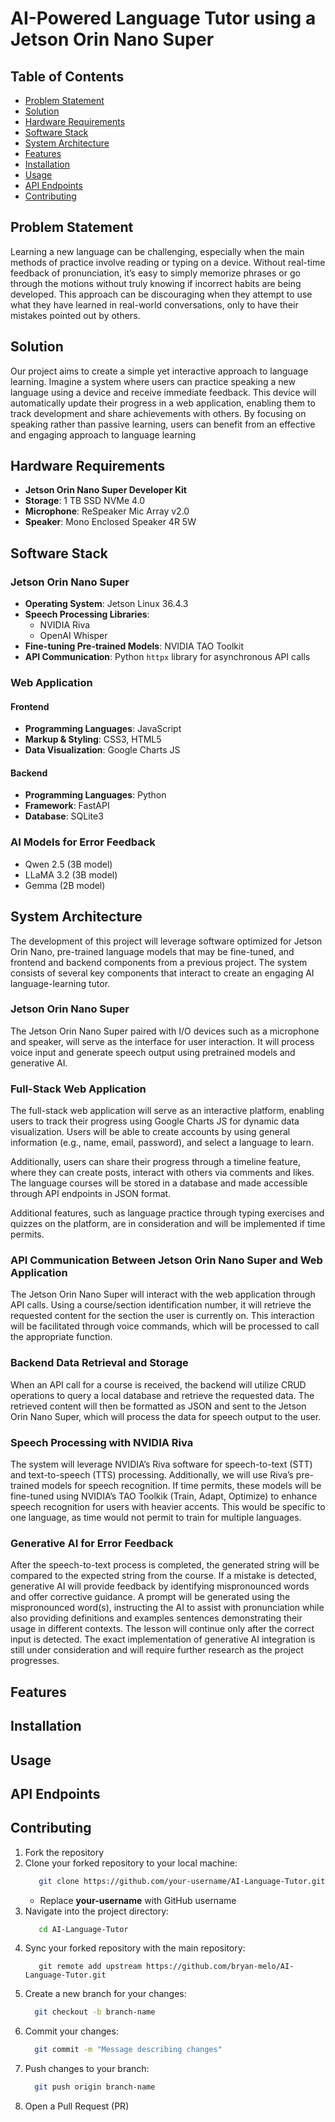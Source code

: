 # AI-Powered Language Tutor using a Jetson Orin Nano Super

## Table of Contents 
- [Problem Statement](#problem-statement)
- [Solution](#solution)
- [Hardware Requirements](#hardware-requirements)
- [Software Stack](#software-stack)
- [System Architecture](#system-architecture)
- [Features](#features)
- [Installation](#installation)
- [Usage](#usage)
- [API Endpoints](#api-endpoints)
- [Contributing](#contributing)

## Problem Statement

Learning a new language can be challenging, especially when the main methods of practice involve reading or typing on a device. Without real-time feedback of pronunciation, it’s easy to simply memorize phrases or go through the motions without truly knowing if incorrect habits are being developed. This approach can be discouraging when they attempt to use what they have learned in real-world conversations, only to have their mistakes pointed out by others.

## Solution

Our project aims to create a simple yet interactive approach to language learning. Imagine a system where users can practice speaking a new language using a device and receive immediate feedback. This device will automatically update their progress in a web application, enabling them to track development and share achievements with others. By focusing on speaking rather than passive learning, users can benefit from an effective and engaging approach to language learning

## Hardware Requirements

- **Jetson Orin Nano Super Developer Kit**
- **Storage**: 1 TB SSD NVMe 4.0
- **Microphone**: ReSpeaker Mic Array v2.0
- **Speaker**: Mono Enclosed Speaker 4R 5W

## Software Stack

### Jetson Orin Nano Super
- **Operating System**: Jetson Linux 36.4.3
- **Speech Processing Libraries**:
  - NVIDIA Riva
  - OpenAI Whisper
- **Fine-tuning Pre-trained Models**: NVIDIA TAO Toolkit
- **API Communication**: Python `httpx` library for asynchronous API calls

### Web Application

#### Frontend
- **Programming Languages**: JavaScript
- **Markup & Styling**: CSS3, HTML5
- **Data Visualization**: Google Charts JS

#### Backend
- **Programming Languages**: Python
- **Framework**: FastAPI
- **Database**: SQLite3

### AI Models for Error Feedback
- Qwen 2.5 (3B model)
- LLaMA 3.2 (3B model)
- Gemma (2B model)

## System Architecture

The development of this project will leverage software optimized for Jetson Orin Nano, pre-trained language models that may be fine-tuned, and frontend and backend components from a previous project. The system consists of several key components that interact to create an engaging AI language-learning tutor.

### Jetson Orin Nano Super

The Jetson Orin Nano Super paired with I/O devices such as a microphone and speaker, will serve as the interface for user interaction. It will process voice input and generate speech output using pretrained models and generative AI.

### Full-Stack Web Application

The full-stack web application will serve as an interactive platform, enabling users to track their progress using Google Charts JS for dynamic data visualization. Users will be able to create accounts by using general information (e.g., name, email, password), and select a language to learn.

Additionally, users can share their progress through a timeline feature, where they can create posts, interact with others via comments and likes. The language courses will be stored in a database and made accessible through API endpoints in JSON format.

Additional features, such as language practice through typing exercises and quizzes on the platform, are in consideration and will be implemented if time permits.

### API Communication Between Jetson Orin Nano Super and Web Application

The Jetson Orin Nano Super will interact with the web application through API calls. Using a course/section identification number, it will retrieve the requested content for the section the user is currently on. This interaction will be facilitated through voice commands, which will be processed to call the appropriate function.

### Backend Data Retrieval and Storage

When an API call for a course is received, the backend will utilize CRUD operations to query a local database and retrieve the requested data. The retrieved content will then be formatted as JSON and sent to the Jetson Orin Nano Super, which will process the data for speech output to the user.

### Speech Processing with NVIDIA Riva

The system will leverage NVIDIA’s Riva software for speech-to-text (STT) and text-to-speech (TTS) processing. Additionally, we will use Riva’s pre-trained models for speech recognition. If time permits, these models will be fine-tuned
using NVIDIA’s TAO Toolkik (Train, Adapt, Optimize) to enhance speech recognition for users with heavier accents. This would be specific to one language, as time would not permit to train for multiple languages.

### Generative AI for Error Feedback

After the speech-to-text process is completed, the generated string will be compared to the expected string from the course. If a mistake is detected, generative AI will provide feedback by identifying mispronounced words and offer corrective guidance. A prompt will be generated using the mispronounced word(s), instructing the AI to assist with pronunciation while also providing definitions and examples sentences demonstrating their usage in different contexts. The lesson will continue only after the correct input is detected. The exact implementation of generative AI integration is still under consideration and will require further research as the project progresses.

## Features

## Installation

## Usage

## API Endpoints

## Contributing
1. Fork the repository
2. Clone your forked repository to your local machine:
   ```bash
      git clone https://github.com/your-username/AI-Language-Tutor.git
   ```
   - Replace **your-username** with GitHub username
3. Navigate into the project directory:
   ```bash
      cd AI-Language-Tutor
   ```
4. Sync your forked repository with the main repository:
   ```bsh
      git remote add upstream https://github.com/bryan-melo/AI-Language-Tutor.git
   ```
5. Create a new branch for your changes:
   ```bash
     git checkout -b branch-name
   ```
6. Commit your changes:
   ```bash
     git commit -m "Message describing changes"
   ```
7. Push changes to your branch:
   ```bash
     git push origin branch-name 
   ```
8. Open a Pull Request (PR)
